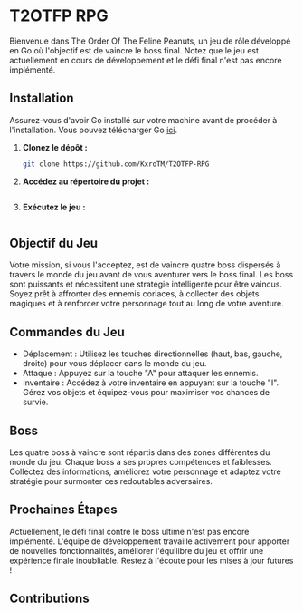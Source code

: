 # T2OTFP RPG

Bienvenue dans The Order Of The Feline Peanuts, un jeu de rôle développé en Go où l'objectif est de vaincre le boss final. Notez que le jeu est actuellement en cours de développement et le défi final n'est pas encore implémenté.

## Installation

Assurez-vous d'avoir Go installé sur votre machine avant de procéder à l'installation. Vous pouvez télécharger Go [ici](https://golang.org/dl/).

1. **Clonez le dépôt :**
   ```bash
   git clone https://github.com/KxroTM/T2OTFP-RPG

2. **Accédez au répertoire du projet :**
    ```cd T2OTFP-RPG
3. **Exécutez le jeu :**
    ```go run main.go


## Objectif du Jeu

Votre mission, si vous l'acceptez, est de vaincre quatre boss dispersés à travers le monde du jeu avant de vous aventurer vers le boss final. Les boss sont puissants et nécessitent une stratégie intelligente pour être vaincus. Soyez prêt à affronter des ennemis coriaces, à collecter des objets magiques et à renforcer votre personnage tout au long de votre aventure.

## Commandes du Jeu

- Déplacement : Utilisez les touches directionnelles (haut, bas, gauche, droite) pour vous déplacer dans le monde du jeu.
- Attaque : Appuyez sur la touche "A" pour attaquer les ennemis.
- Inventaire : Accédez à votre inventaire en appuyant sur la touche "I". Gérez vos objets et équipez-vous pour maximiser vos chances de survie.

## Boss

Les quatre boss à vaincre sont répartis dans des zones différentes du monde du jeu. Chaque boss a ses propres compétences et faiblesses. Collectez des informations, améliorez votre personnage et adaptez votre stratégie pour surmonter ces redoutables adversaires.

## Prochaines Étapes

Actuellement, le défi final contre le boss ultime n'est pas encore implémenté. L'équipe de développement travaille activement pour apporter de nouvelles fonctionnalités, améliorer l'équilibre du jeu et offrir une expérience finale inoubliable. Restez à l'écoute pour les mises à jour futures !

## Contributions

